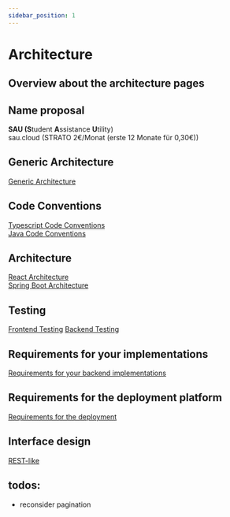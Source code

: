 ```yaml
---
sidebar_position: 1
---
```

# Architecture
## Overview about the architecture pages

## Name proposal

**SAU (S**tudent **A**ssistance **U**tility)   
sau.cloud (STRATO 2€/Monat (erste 12 Monate für 0,30€))

## Generic Architecture

[Generic  Architecture](generic-architecture.md)

## Code Conventions

[Typescript Code Conventions](typescript-code-conventions.md)    
[Java Code Conventions](java-code-conventions.md)

## Architecture

[React Architecture](react-architecture.md)    
[Spring Boot Architecture](spring-boot-architecture.md)

## Testing

[Frontend Testing](frontend-testing.md)
[Backend Testing](backend-testing.md)

## Requirements for your implementations

[Requirements for your backend implementations](requirements-for-your-backend-implementations.md)

## Requirements for the deployment platform

[Requirements for the deployment](requirements-for-the-deployment.md)

## Interface design

[REST-like](rest-like.md)

## todos:

- reconsider pagination   
